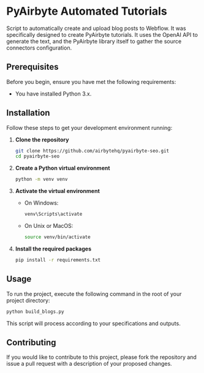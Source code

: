 
# PyAirbyte Automated Tutorials

Script to automatically create and upload blog posts to Webflow. It was specifically designed to create PyAirbyte tutorials. It uses the OpenAI API to generate the text, and the PyAirbyte library itself to gather the source connectors configuration.

## Prerequisites

Before you begin, ensure you have met the following requirements:
* You have installed Python 3.x.

## Installation

Follow these steps to get your development environment running:

1. **Clone the repository**
   ```bash
   git clone https://github.com/airbytehq/pyairbyte-seo.git
   cd pyairbyte-seo
   ```

2. **Create a Python virtual environment**
   ```bash
   python -m venv venv
   ```

3. **Activate the virtual environment**

   - On Windows:
     ```bash
     venv\Scripts\activate
     ```

   - On Unix or MacOS:
     ```bash
     source venv/bin/activate
     ```

4. **Install the required packages**
   ```bash
   pip install -r requirements.txt
   ```

## Usage

To run the project, execute the following command in the root of your project directory:

```bash
python build_blogs.py
```

This script will process according to your specifications and outputs.

## Contributing

If you would like to contribute to this project, please fork the repository and issue a pull request with a description of your proposed changes.